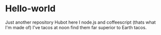 # Hello-world
Just another repository
Hubot here I node.js and coffeescript (thats what I'm made of)
I've tacos at noon find them far superior to Earth tacos.
